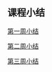 ## 课程小结

[第一周小结](../Study-Memo/P_073_Day1.md)

[第二周小结](../Study-Memo/P_073_Day2.md)

[第三周小结](../Study-Memo/P_073_Day3_jwy.md)



